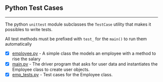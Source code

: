 ## Python Test Cases
---
The python `unittest` module subclasses the `TestCase` utility that makes it possibles to write tests.

All test methods must be prefixed with `test_` for the `main()` to run them automatically

- [x] [employee.py](employee.py) - A simple class the models an employee with a method to rise the salary
- [x] [main.py](main.py) - The driver program that asks for user data and instantiates the Employee class to create user objects.
- [x] [emp_tests.py](emp_tests.py) - Test cases for the Employee class.